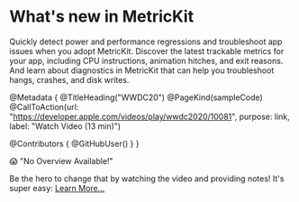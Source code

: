 # What's new in MetricKit

Quickly detect power and performance regressions and troubleshoot app issues when you adopt MetricKit. Discover the latest trackable metrics for your app, including CPU instructions, animation hitches, and exit reasons. And learn about diagnostics in MetricKit that can help you troubleshoot hangs, crashes, and disk writes.

@Metadata {
   @TitleHeading("WWDC20")
   @PageKind(sampleCode)
   @CallToAction(url: "https://developer.apple.com/videos/play/wwdc2020/10081", purpose: link, label: "Watch Video (13 min)")

   @Contributors {
      @GitHubUser(<replace this with your GitHub handle>)
   }
}

😱 "No Overview Available!"

Be the hero to change that by watching the video and providing notes! It's super easy:
 [Learn More…](https://wwdcnotes.com/documentation/wwdcnotes/contributing)

